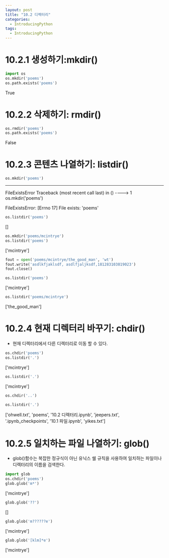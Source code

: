 ```yaml
---
layout: post
title: "10.2 디렉터리"
categories:
  - IntroducingPython
tags:
  - IntroducingPython
---
```


# 10.2.1 생성하기:mkdir()
```python
import os
os.mkdir('poems')
os.path.exists('poems')
```
True
# 10.2.2 삭제하기: rmdir()
```python
os.rmdir('poems')
os.path.exists('poems')
```
False
# 10.2.3 콘텐츠 나열하기: listdir()
```python
os.mkdir('poems')
```
---------------------------------------------------------------------
FileExistsError                     Traceback (most recent call last)
<ipython-input-6-224c3fcfe716> in <module>()
----> 1 os.mkdir('poems')
                            
FileExistsError: [Errno 17] File exists: 'poems'
```python
os.listdir('poems')
```
[]
```python
os.mkdir('poems/mcintrye')
os.listdir('poems')
```
['mcintrye']
```python
fout = open('poems/mcintrye/the_good_man', 'wt')
fout.write('asdlkfjaklsdf, asdlfjaljksdf,181283103819023')
fout.close()
```
```python
os.listdir('poems')
```
['mcintrye']
```python
os.listdir('poems/mcintrye')
```
['the_good_man']
# 10.2.4 현재 디렉터리 바꾸기: chdir()
* 현재 디렉터리에서 다른 디렉터리로 이동 할 수 있다.
```python
os.chdir('poems')
os.listdir('.')
```
['mcintrye']
```python
os.listdir('.')
```
['mcintrye']
```python
os.chdir('..')
```
```python
os.listdir('.')
```
['ohwell.txt',
'poems',
'10.2 디렉터리.ipynb',
'jeepers.txt',
'.ipynb_checkpoints',
'10.1 파일.ipynb',
'yikes.txt']
# 10.2.5 일치하는 파일 나열하기: glob()
* glob()함수는 복잡한 정규식이 아닌 유닉스 쉘 규칙을 사용하여 일치하는 파일이나 디렉터리의 이름을 검색한다.
```python
import glob
os.chdir('poems')
glob.glob('m*')
```
['mcintrye']
```python
glob.glob('??')
```
[]
```python
glob.glob('m??????e')
```
['mcintrye']
```python
glob.glob('[klm]*e')
```
['mcintrye']
